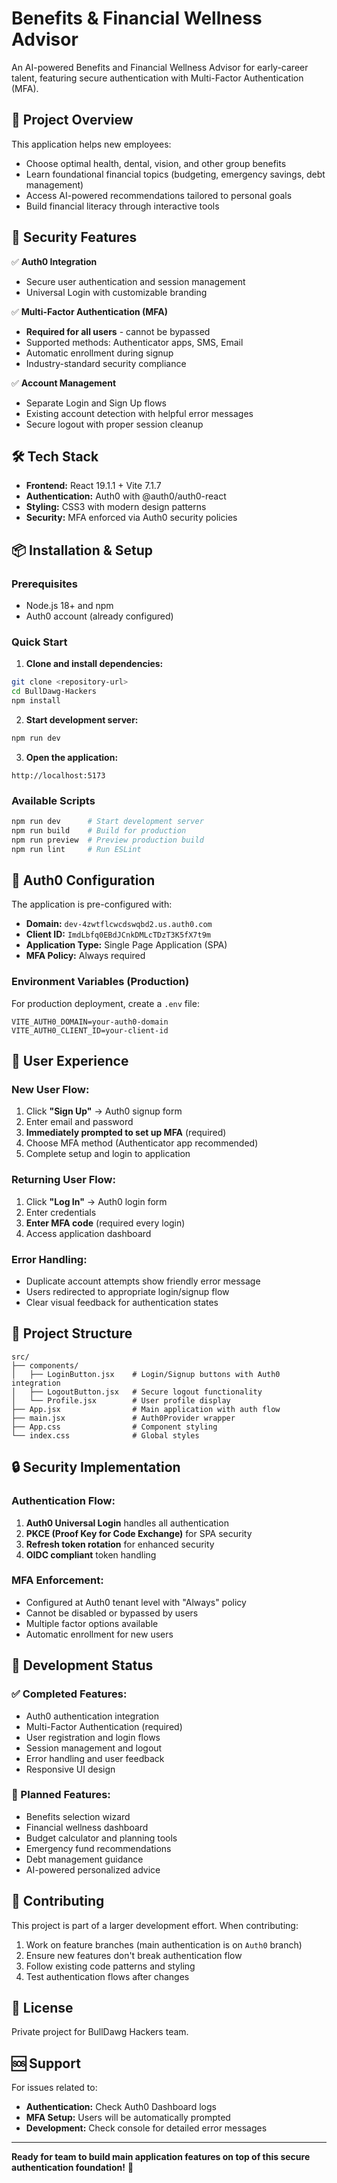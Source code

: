 # Benefits & Financial Wellness Advisor

An AI-powered Benefits and Financial Wellness Advisor for early-career talent, featuring secure authentication with Multi-Factor Authentication (MFA).

## 🚀 Project Overview

This application helps new employees:
- Choose optimal health, dental, vision, and other group benefits
- Learn foundational financial topics (budgeting, emergency savings, debt management)
- Access AI-powered recommendations tailored to personal goals
- Build financial literacy through interactive tools

## 🔐 Security Features

✅ **Auth0 Integration**
- Secure user authentication and session management
- Universal Login with customizable branding

✅ **Multi-Factor Authentication (MFA)**
- **Required for all users** - cannot be bypassed
- Supported methods: Authenticator apps, SMS, Email
- Automatic enrollment during signup
- Industry-standard security compliance

✅ **Account Management**
- Separate Login and Sign Up flows
- Existing account detection with helpful error messages
- Secure logout with proper session cleanup

## 🛠️ Tech Stack

- **Frontend:** React 19.1.1 + Vite 7.1.7
- **Authentication:** Auth0 with @auth0/auth0-react
- **Styling:** CSS3 with modern design patterns
- **Security:** MFA enforced via Auth0 security policies

## 📦 Installation & Setup

### Prerequisites
- Node.js 18+ and npm
- Auth0 account (already configured)

### Quick Start

1. **Clone and install dependencies:**
```bash
git clone <repository-url>
cd BullDawg-Hackers
npm install
```

2. **Start development server:**
```bash
npm run dev
```

3. **Open the application:**
```
http://localhost:5173
```

### Available Scripts

```bash
npm run dev      # Start development server
npm run build    # Build for production
npm run preview  # Preview production build
npm run lint     # Run ESLint
```

## 🔧 Auth0 Configuration

The application is pre-configured with:
- **Domain:** `dev-4zwtflcwcdswqbd2.us.auth0.com`
- **Client ID:** `ImdLbfq0EBdJCnkDMLcTDzT3K5fX7t9m`
- **Application Type:** Single Page Application (SPA)
- **MFA Policy:** Always required

### Environment Variables (Production)
For production deployment, create a `.env` file:
```
VITE_AUTH0_DOMAIN=your-auth0-domain
VITE_AUTH0_CLIENT_ID=your-client-id
```

## 🎯 User Experience

### New User Flow:
1. Click **"Sign Up"** → Auth0 signup form
2. Enter email and password
3. **Immediately prompted to set up MFA** (required)
4. Choose MFA method (Authenticator app recommended)
5. Complete setup and login to application

### Returning User Flow:
1. Click **"Log In"** → Auth0 login form
2. Enter credentials
3. **Enter MFA code** (required every login)
4. Access application dashboard

### Error Handling:
- Duplicate account attempts show friendly error message
- Users redirected to appropriate login/signup flow
- Clear visual feedback for authentication states

## 📁 Project Structure

```
src/
├── components/
│   ├── LoginButton.jsx    # Login/Signup buttons with Auth0 integration
│   ├── LogoutButton.jsx   # Secure logout functionality
│   └── Profile.jsx        # User profile display
├── App.jsx                # Main application with auth flow
├── main.jsx               # Auth0Provider wrapper
├── App.css                # Component styling
└── index.css              # Global styles
```

## 🔒 Security Implementation

### Authentication Flow:
1. **Auth0 Universal Login** handles all authentication
2. **PKCE (Proof Key for Code Exchange)** for SPA security
3. **Refresh token rotation** for enhanced security
4. **OIDC compliant** token handling

### MFA Enforcement:
- Configured at Auth0 tenant level with "Always" policy
- Cannot be disabled or bypassed by users
- Multiple factor options available
- Automatic enrollment for new users

## 🚧 Development Status

### ✅ Completed Features:
- Auth0 authentication integration
- Multi-Factor Authentication (required)
- User registration and login flows
- Session management and logout
- Error handling and user feedback
- Responsive UI design

### 🔮 Planned Features:
- Benefits selection wizard
- Financial wellness dashboard
- Budget calculator and planning tools
- Emergency fund recommendations
- Debt management guidance
- AI-powered personalized advice

## 🤝 Contributing

This project is part of a larger development effort. When contributing:

1. Work on feature branches (main authentication is on `Auth0` branch)
2. Ensure new features don't break authentication flow
3. Follow existing code patterns and styling
4. Test authentication flows after changes

## 📄 License

Private project for BullDawg Hackers team.

## 🆘 Support

For issues related to:
- **Authentication:** Check Auth0 Dashboard logs
- **MFA Setup:** Users will be automatically prompted
- **Development:** Check console for detailed error messages

---

**Ready for team to build main application features on top of this secure authentication foundation!** 🎉
